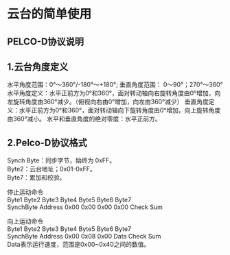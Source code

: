 # 云台的简单使用
## PELCO-D协议说明  
## 1.云台角度定义  
水平角度范围：0°～360°/-180°～+180°;     垂直角度范围： 0～90°；270°～360°
水平角度定义：水平正前方为0°和360°，面对转动轴向右旋转角度由0°增加，向左旋转角度由360°减少。（俯视向右由0°增加，向左由360°减少）
垂直角度定义：水平正前方为0°和360°，面对转动轴向下旋转角度由0°增加，向上旋转角度由360°减小。
水平和垂直角度的绝对零度：水平正前方。  

## 2.Pelco-D协议格式
Synch Byte：同步字节，始终为 0xFF。  
Byte2：云台地址；0x01-0xFF。  
Byte7：累加和校验。  
   
停止运动命令  
Byte1     	 Byte2   	Byte3	  Byte4	  Byte5	  Byte6	  Byte7  
SynchByte	  Address	  0x00	  0x00	  0x00	  0x00	Check Sum    
  
向上运动命令  
Byte1   	Byte2	  Byte3	Byte4	Byte5	Byte6	Byte7  
SynchByte	Address	0x00	0x08	0x00	Data	Check Sum  
Data表示运行速度，范围是0x00~0x40之间的数值。  



